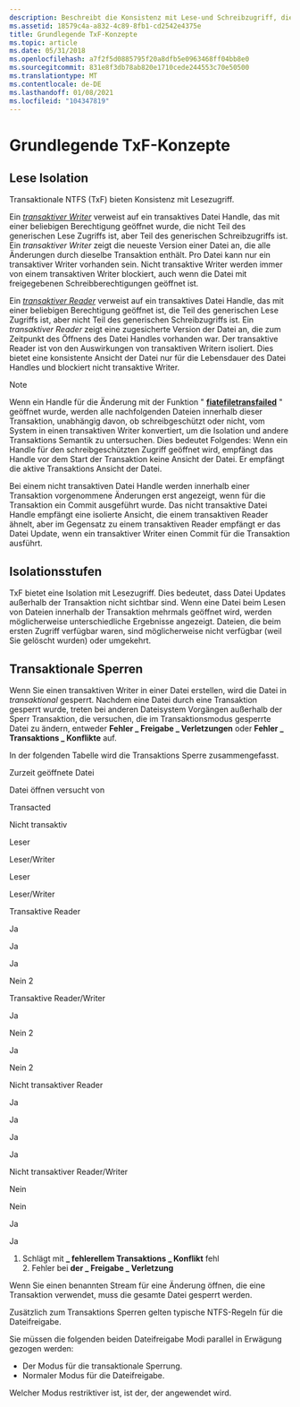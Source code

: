 ```yaml
---
description: Beschreibt die Konsistenz mit Lese-und Schreibzugriff, die Isolation mit Lese-und Schreibzugriff sowie die Konzepte von Transaktions Sperren in Transaktions-NTFS.
ms.assetid: 18579c4a-a832-4c89-8fb1-cd2542e4375e
title: Grundlegende TxF-Konzepte
ms.topic: article
ms.date: 05/31/2018
ms.openlocfilehash: a7f2f5d0885795f20a8dfb5e0963468ff04bb8e0
ms.sourcegitcommit: 831e8f3db78ab820e1710cede244553c70e50500
ms.translationtype: MT
ms.contentlocale: de-DE
ms.lasthandoff: 01/08/2021
ms.locfileid: "104347819"
---
```

# <a name="basic-txf-concepts"></a>Grundlegende TxF-Konzepte

## <a name="read-isolation"></a>Lese Isolation

Transaktionale NTFS (TxF) bieten Konsistenz mit Lesezugriff.

Ein [*transaktiver Writer*](glossary.md) verweist auf ein transaktives Datei Handle, das mit einer beliebigen Berechtigung geöffnet wurde, die nicht Teil des generischen Lese Zugriffs ist, aber Teil des generischen Schreibzugriffs ist. Ein *transaktiver Writer* zeigt die neueste Version einer Datei an, die alle Änderungen durch dieselbe Transaktion enthält. Pro Datei kann nur ein transaktiver Writer vorhanden sein. Nicht transaktive Writer werden immer von einem transaktiven Writer blockiert, auch wenn die Datei mit freigegebenen Schreibberechtigungen geöffnet ist.

Ein [*transaktiver Reader*](glossary.md) verweist auf ein transaktives Datei Handle, das mit einer beliebigen Berechtigung geöffnet ist, die Teil des generischen Lese Zugriffs ist, aber nicht Teil des generischen Schreibzugriffs ist. Ein *transaktiver Reader* zeigt eine zugesicherte Version der Datei an, die zum Zeitpunkt des Öffnens des Datei Handles vorhanden war. Der transaktive Reader ist von den Auswirkungen von transaktiven Writern isoliert. Dies bietet eine konsistente Ansicht der Datei nur für die Lebensdauer des Datei Handles und blockiert nicht transaktive Writer.

> [!Note]  
> Wenn ein Handle für die Änderung mit der Funktion " [**fiatefiletransfailed**](/windows/desktop/api/WinBase/nf-winbase-createfiletransacteda) " geöffnet wurde, werden alle nachfolgenden Dateien innerhalb dieser Transaktion, unabhängig davon, ob schreibgeschützt oder nicht, vom System in einen transaktiven Writer konvertiert, um die Isolation und andere Transaktions Semantik zu untersuchen. Dies bedeutet Folgendes: Wenn ein Handle für den schreibgeschützten Zugriff geöffnet wird, empfängt das Handle vor dem Start der Transaktion keine Ansicht der Datei. Er empfängt die aktive Transaktions Ansicht der Datei.

 

Bei einem nicht transaktiven Datei Handle werden innerhalb einer Transaktion vorgenommene Änderungen erst angezeigt, wenn für die Transaktion ein Commit ausgeführt wurde. Das nicht transaktive Datei Handle empfängt eine isolierte Ansicht, die einem transaktiven Reader ähnelt, aber im Gegensatz zu einem transaktiven Reader empfängt er das Datei Update, wenn ein transaktiver Writer einen Commit für die Transaktion ausführt.

## <a name="isolation-levels"></a>Isolationsstufen

TxF bietet eine Isolation mit Lesezugriff. Dies bedeutet, dass Datei Updates außerhalb der Transaktion nicht sichtbar sind. Wenn eine Datei beim Lesen von Dateien innerhalb der Transaktion mehrmals geöffnet wird, werden möglicherweise unterschiedliche Ergebnisse angezeigt. Dateien, die beim ersten Zugriff verfügbar waren, sind möglicherweise nicht verfügbar (weil Sie gelöscht wurden) oder umgekehrt.

## <a name="transactional-locking"></a>Transaktionale Sperren

Wenn Sie einen transaktiven Writer in einer Datei erstellen, wird die Datei in *transaktional* gesperrt. Nachdem eine Datei durch eine Transaktion gesperrt wurde, treten bei anderen Dateisystem Vorgängen außerhalb der Sperr Transaktion, die versuchen, die im Transaktionsmodus gesperrte Datei zu ändern, entweder **Fehler \_ Freigabe \_ Verletzungen** oder **Fehler \_ Transaktions \_ Konflikte** auf.

In der folgenden Tabelle wird die Transaktions Sperre zusammengefasst.



Zurzeit geöffnete Datei

Datei öffnen versucht von

Transacted

Nicht transaktiv

Leser

Leser/Writer

Leser

Leser/Writer

Transaktive Reader

Ja

Ja

Ja

Nein 2

Transaktive Reader/Writer

Ja

Nein 2

Ja

Nein 2

Nicht transaktiver Reader

Ja

Ja

Ja

Ja

Nicht transaktiver Reader/Writer

Nein

Nein

Ja

Ja

1. Schlägt mit **\_ fehlerellem Transaktions \_ Konflikt** fehl<br/> 2. Fehler bei **der \_ Freigabe \_ Verletzung**<br/>



 

Wenn Sie einen benannten Stream für eine Änderung öffnen, die eine Transaktion verwendet, muss die gesamte Datei gesperrt werden.

Zusätzlich zum Transaktions Sperren gelten typische NTFS-Regeln für die Dateifreigabe.

Sie müssen die folgenden beiden Dateifreigabe Modi parallel in Erwägung gezogen werden:

-   Der Modus für die transaktionale Sperrung.
-   Normaler Modus für die Dateifreigabe.

Welcher Modus restriktiver ist, ist der, der angewendet wird.

 

 




